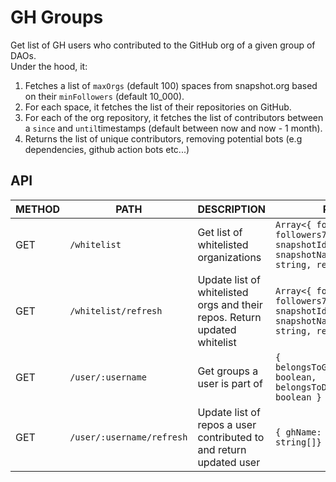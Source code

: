 # GH Groups

Get list of GH users who contributed to the GitHub org of a given group of DAOs.  
Under the hood, it:

1. Fetches a list of `maxOrgs` (default 100) spaces from snapshot.org based on their `minFollowers` (default 10_000).
2. For each space, it fetches the list of their repositories on GitHub.
3. For each of the org repository, it fetches the list of contributors between a `since` and `until`timestamps (default between now and now - 1 month).
4. Returns the list of unique contributors, removing potential bots (e.g dependencies, github action bots etc...)

## API

| METHOD | PATH                      | DESCRIPTION                                                               | RESPONSE                                                                                                                        |
| ------ | ------------------------- | ------------------------------------------------------------------------- | ------------------------------------------------------------------------------------------------------------------------------- |
| GET    | `/whitelist`              | Get list of whitelisted organizations                                     | `Array<{ followers: number, followers7d?: number, snapshotId: string, snapshotName: string, ghName: string, repos: string[] }>` |
| GET    | `/whitelist/refresh`      | Update list of whitelisted orgs and their repos. Return updated whitelist | `Array<{ followers: number, followers7d?: number, snapshotId: string, snapshotName: string, ghName: string, repos: string[] }>` |
| GET    | `/user/:username`         | Get groups a user is part of                                              | `{ belongsToGhContributorsGroup: boolean, belongsToDaoVotersGroups: boolean }`                                                  |
| GET    | `/user/:username/refresh` | Update list of repos a user contributed to and return updated user        | `{ ghName: string, repos: string[]}`                                                                                            |
